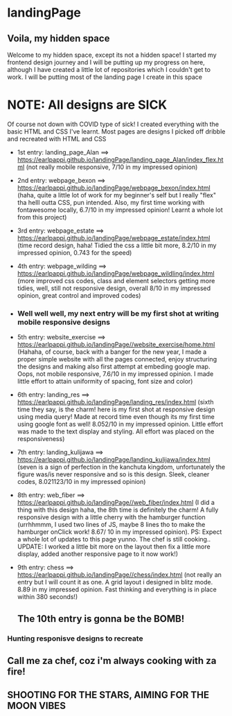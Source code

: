 # landingPage

## Voila, my hidden space
Welcome to my hidden space, except its not a hidden space! I started my frontend design journey and I will be putting up my progress on here, although I have created a little lot of repositories which I couldn't get to work. I will be putting most of the landing page I create in this space

# NOTE: All designs are SICK
Of course not down with COVID type of sick! I created everything with the basic HTML and CSS I've learnt. Most pages are designs I picked off dribble and recreated with HTML and CSS

- 1st entry: landing_page_Alan ==> https://earlpappi.github.io/landingPage/landing_page_Alan/index_flex.html (not really mobile responsive, 7/10 in my impressed opinion)
- 2nd entry: webpage_bexon ==> https://earlpappi.github.io/landingPage/webpage_bexon/index.html (haha, quite a little lot of work for my beginner's self but I really "flex" tha helll outta CSS, pun intended. Also, my first time working with fontawesome locally, 6.7/10 in my impressed opinion! Learnt a whole lot from this project)
- 3rd entry: webpage_estate ==> https://earlpappi.github.io/landingPage/webpage_estate/index.html (time record design, haha! Tidied the css a little bit more, 8.2/10 in my impressed opinion, 0.743 for the speed)
- 4th entry: webpage_wilding ==> https://earlpappi.github.io/landingPage/webpage_wildling/index.html (more improved css codes, class and element selectors getting more tidies, well, still not responsive design, overall 8/10 in my impressed opinion, great control and improved codes)
- ### Well well well, my next entry will be my first shot at writing mobile responsive designs
- 5th entry: website_exercise ==> https://earlpappi.github.io/landingPage//website_exercise/home.html (Hahaha, of course, back with a banger for the new year, I made a proper simple website with all the pages connected, enjoy structuring the designs and making also first attempt at embeding google map. Oops, not mobile responsive, 7.6/10 in my impressed opinion. I made little effort to attain uniformity of  spacing, font size and color)
- 6th entry: landing_res ==> https://earlpappi.github.io/landingPage/landing_res/index.html (sixth time they say, is the charm! here is my first shot at responsive design using media query! Made at record time even though its my first time using google font as well! 8.052/10 in my impressed opinion. Little effort was made to the text display and styling. All effort was placed on the responsiveness)
- 7th entry: landing_kulijawa ==> https://earlpappi.github.io/landingPage/landing_kulijawa/index.html (seven is a sign of perfection in the kanchuta kingdom, unfortunately the figure was/is never responsive and so is this design. Sleek, cleaner codes, 8.021123/10 in my impressed opinion)
- 8th entry: web_fiber ==> https://earlpappi.github.io/landingPage//web_fiber/index.html (I did a thing with this design haha, the 8th time is definitely the charm! A fully responsive design with a little cherry with the hamburger function (urrhhmmm, I used two lines of JS, maybe 8 lines tho to make the hamburger onClick work! 8.67/ 10 in my impressed opinion). PS: Expect a whole lot of updates to this page yunno. The chef is still cooking.. UPDATE: I worked a little bit more on the layout then fix a little more display, added another responsive page to it <sign in> now work!)
- 9th entry: chess ==> https://earlpappi.github.io/landingPage//chess/index.html (not really an entry but I will count it as one. A grid layout i designed in blitz mode. 8.89 in my impressed opinion. Fast thinking and everything is in place within 380 seconds!)
  
  ## The 10th entry is gonna be the BOMB! 

### Hunting responisve designs to recreate 
## Call me za chef, coz i'm always cooking with za fire!

## SHOOTING FOR THE STARS, AIMING FOR THE MOON VIBES
